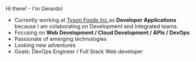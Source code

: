 Hi there! - I'm Gerardo!

* Currently working at <a href = "www.tysonfoods.com">Tyson Foods Inc </a> as <b> Developer Applications </b> because I am colaborating on Development and Integrated teams.
* Focusing on <b> Web Development / Cloud Development / APIs / DevOps </b>
* Passionate of emerging technologies
* Looking new adventures
* Goals: DevOps Engineer / Full Stack Web developer
